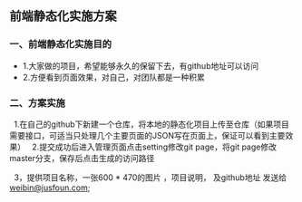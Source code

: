 ## 前端静态化实施方案

### 一、前端静态化实施目的
* 1.大家做的项目，希望能够永久的保留下去，有github地址可以访问
* 2.方便看到页面效果，对自己，对团队都是一种积累

### 二、方案实施

   1.在自己的github下新建一个仓库，将本地的静态化项目上传至仓库（如果项目需要接口，可适当只处理几个主要页面的JSON写在页面上，保证可以看到主要效果）
   
   2.提交成功后进入管理页面点击setting修改git page，将git page修改master分支，保存后点击生成的访问路径
   
   3，提供项目名称，一张600 * 470的图片 ，项目说明， 及github地址 发送给 weibin@jusfoun.com;





